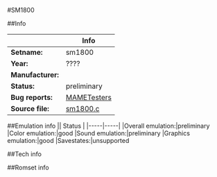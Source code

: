 #SM1800

##Info

||Info|
|-----|-----|
|**Setname:**|sm1800
|**Year:**|????
|**Manufacturer:**|<unknown>
|**Status:**|preliminary
|**Bug reports:**|[MAMETesters](http://mametesters.org/view_all_set.php?type=1&temporary=y&search=sm1800.c)
|**Source file:**|[sm1800.c](https://github.com/mamedev/mame/blob/master/src/mess/drivers/sm1800.c)

##Emulation info
|| Status |
|-----|-----|
|Overall emulation:|preliminary
|Color emulation:|good
|Sound emulation:|preliminary
|Graphics emulation:|good
|Savestates:|unsupported

##Tech info

##Romset info

<!--- START OF EDITED COMMENT DO NOT TOUCH TEXT ABOVE-->
